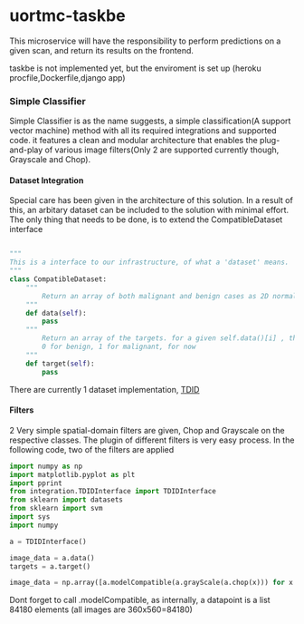 # uortmc-taskbe

This microservice will have the responsibility to perform predictions on a given scan, and return its results
on the frontend.

taskbe is not implemented yet, but the enviroment is set up (heroku procfile,Dockerfile,django app)

### Simple Classifier
Simple Classifier is as the name suggests, a simple classification(A support vector machine) method with all its required integrations
and supported code. it features a clean and modular architecture that enables the plug-and-play of various
image filters(Only 2 are supported currently though, Grayscale and Chop).

#### Dataset Integration   

Special care has been given in the architecture of this solution. In a result of this, an arbitary dataset can be included to the solution
with minimal effort. The only thing that needs to be done, is to extend the CompatibleDataset interface

```python

"""
This is a interface to our infrastructure, of what a 'dataset' means.
"""
class CompatibleDataset:
    """
        Return an array of both malignant and benign cases as 2D normalized np.array
    """
    def data(self):
        pass
    """
        Return an array of the targets. for a given self.data()[i] , the self.target()[i] will return its label
        0 for benign, 1 for malignant, for now
    """
    def target(self):
        pass
```
There are currently 1 dataset implementation, [TDID](http://cimalab.intec.co/?lang=en&mod=program&id=5)

#### Filters

2 Very simple spatial-domain filters are given, Chop and Grayscale on the respective classes. The plugin of different 
filters is very easy process. In the following code, two of the filters are applied

```python
import numpy as np
import matplotlib.pyplot as plt
import pprint
from integration.TDIDInterface import TDIDInterface
from sklearn import datasets
from sklearn import svm
import sys
import numpy

a = TDIDInterface()

image_data = a.data()
targets = a.target()

image_data = np.array([a.modelCompatible(a.grayScale(a.chop(x))) for x in image_data])
```

Dont forget to call .modelCompatible, as internally, a datapoint is a list 84180 elements (all images are 360x560=84180)

